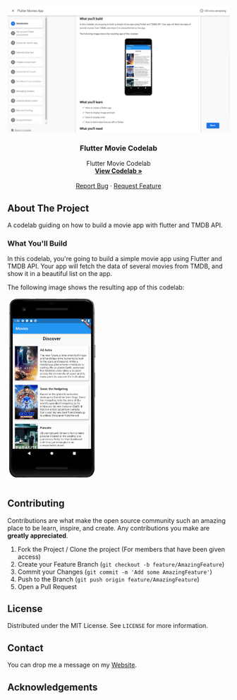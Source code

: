 <br />
<p align="center">
  <a href="https://www.mfrashad.com/flutter-movie-codelab">
    <img src="/codelab-preview.PNG" alt="Logo" width="600">
  </a>

  <h3 align="center">Flutter Movie Codelab</h3>

  <p align="center">
    Flutter Movie Codelab
    <br />
    <a href="https://www.mfrashad.com/flutter-movie-codelab"><strong>View Codelab »</strong></a>
    <br />
    <br />
    <a href="https://github.com/mfrashad/flutter-movie-codelab/issues">Report Bug</a>
    ·
    <a href="https://github.com/mfrashad/flutter-movie-codelab/issues">Request Feature</a>
  </p>
</p>


<!-- ABOUT THE PROJECT -->
## About The Project

A codelab guiding on how to build a movie app with flutter and TMDB API.

### What You'll Build
In this codelab, you're going to build a simple movie app using Flutter and TMDB API. Your app will fetch the data of several movies from TMDB, and show it in a beautiful list on the app.

The following image shows the resulting app of this codelab:

<img src="/passParam.gif" alt="App Preview" width="200">



<!-- CONTRIBUTING -->
## Contributing

Contributions are what make the open source community such an amazing place to be learn, inspire, and create. Any contributions you make are **greatly appreciated**.

1. Fork the Project / Clone the project (For members that have been given access)
2. Create your Feature Branch (`git checkout -b feature/AmazingFeature`)
3. Commit your Changes (`git commit -m 'Add some AmazingFeature'`)
4. Push to the Branch (`git push origin feature/AmazingFeature`)
5. Open a Pull Request



<!-- LICENSE -->
## License

Distributed under the MIT License. See `LICENSE` for more information.



<!-- CONTACT -->
## Contact

You can drop me a message on my [Website](https://www.mfrashad.com/).




<!-- ACKNOWLEDGEMENTS -->
## Acknowledgements
